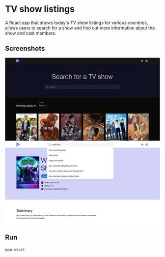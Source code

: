 # TV show listings
A React app that shows today's TV show listings for various countries, allows users to search for a show and find out more information about the show and cast members.

## Screenshots
![Home](src/images/tv-home.jpg)
![Search](src/images/tv-light-search.jpg)

## Run
`npm start`
